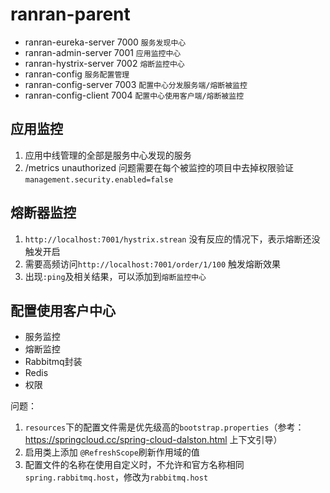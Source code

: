 # ranran-parent
* ranran-eureka-server 7000 `服务发现中心`
* ranran-admin-server 7001 `应用监控中心`
* ranran-hystrix-server 7002 `熔断监控中心`
* ranran-config `服务配置管理`
* ranran-config-server 7003 `配置中心分发服务端/熔断被监控`
* ranran-config-client 7004 `配置中心使用客户端/熔断被监控`
  

## 应用监控
1. 应用中线管理的全部是服务中心发现的服务
2. /metrics unauthorized 问题需要在每个被监控的项目中去掉权限验证  
`management.security.enabled=false`
## 熔断器监控
1. `http://localhost:7001/hystrix.strean` 没有反应的情况下，表示熔断还没触发开启  
2. 需要高频访问`http://localhost:7001/order/1/100` 触发熔断效果
3. 出现`:ping`及相关结果，可以添加到`熔断监控中心`
## 配置使用客户中心
* 服务监控
* 熔断监控
* Rabbitmq封装
* Redis
* 权限

问题：
1. `resources`下的配置文件需是优先级高的`bootstrap.properties`（参考：https://springcloud.cc/spring-cloud-dalston.html 上下文引导）
2. 启用类上添加 `@RefreshScope`刷新作用域的值
3. 配置文件的名称在使用自定义时，不允许和官方名称相同`spring.rabbitmq.host`，修改为`rabbitmq.host`

